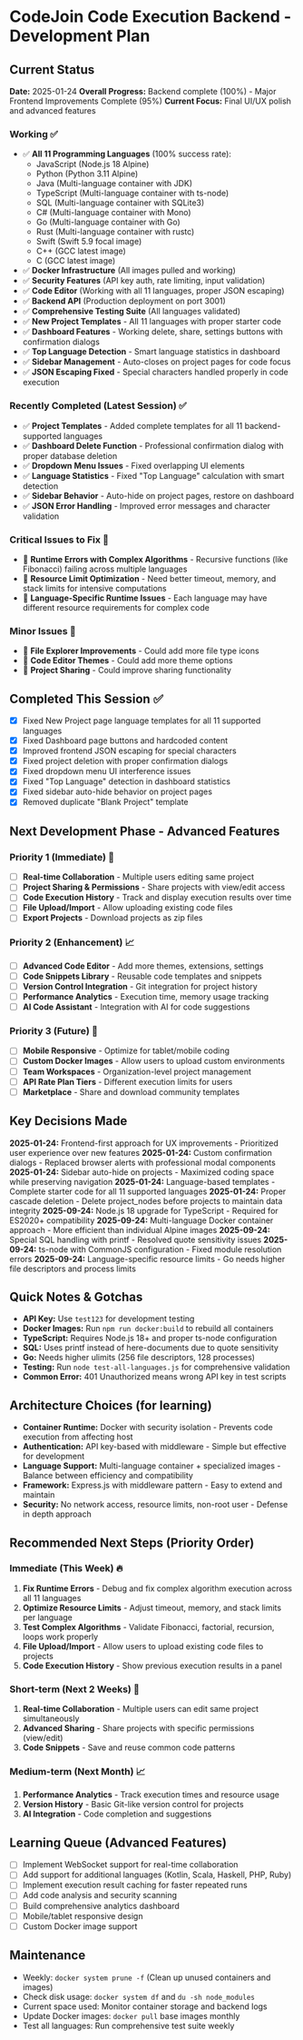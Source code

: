 # CodeJoin Code Execution Backend - Development Plan

## Current Status

**Date:** 2025-01-24
**Overall Progress:** Backend complete (100%) - Major Frontend Improvements Complete (95%)
**Current Focus:** Final UI/UX polish and advanced features

### Working ✅

- ✅ **All 11 Programming Languages** (100% success rate):
  - JavaScript (Node.js 18 Alpine)
  - Python (Python 3.11 Alpine)
  - Java (Multi-language container with JDK)
  - TypeScript (Multi-language container with ts-node)
  - SQL (Multi-language container with SQLite3)
  - C# (Multi-language container with Mono)
  - Go (Multi-language container with Go)
  - Rust (Multi-language container with rustc)
  - Swift (Swift 5.9 focal image)
  - C++ (GCC latest image)
  - C (GCC latest image)
- ✅ **Docker Infrastructure** (All images pulled and working)
- ✅ **Security Features** (API key auth, rate limiting, input validation)
- ✅ **Code Editor** (Working with all 11 languages, proper JSON escaping)
- ✅ **Backend API** (Production deployment on port 3001)
- ✅ **Comprehensive Testing Suite** (All languages validated)
- ✅ **New Project Templates** - All 11 languages with proper starter code
- ✅ **Dashboard Features** - Working delete, share, settings buttons with confirmation dialogs
- ✅ **Top Language Detection** - Smart language statistics in dashboard
- ✅ **Sidebar Management** - Auto-closes on project pages for code focus
- ✅ **JSON Escaping Fixed** - Special characters handled properly in code execution

### Recently Completed (Latest Session) ✅

- ✅ **Project Templates** - Added complete templates for all 11 backend-supported languages
- ✅ **Dashboard Delete Function** - Professional confirmation dialog with proper database deletion
- ✅ **Dropdown Menu Issues** - Fixed overlapping UI elements
- ✅ **Language Statistics** - Fixed "Top Language" calculation with smart detection
- ✅ **Sidebar Behavior** - Auto-hide on project pages, restore on dashboard
- ✅ **JSON Error Handling** - Improved error messages and character validation

### Critical Issues to Fix 🚨

- 🚨 **Runtime Errors with Complex Algorithms** - Recursive functions (like Fibonacci) failing across multiple languages
- 🚨 **Resource Limit Optimization** - Need better timeout, memory, and stack limits for intensive computations
- 🚨 **Language-Specific Runtime Issues** - Each language may have different resource requirements for complex code

### Minor Issues 🔧

- 🔧 **File Explorer Improvements** - Could add more file type icons
- 🔧 **Code Editor Themes** - Could add more theme options
- 🔧 **Project Sharing** - Could improve sharing functionality

## Completed This Session ✅

- [x] Fixed New Project page language templates for all 11 supported languages
- [x] Fixed Dashboard page buttons and hardcoded content
- [x] Improved frontend JSON escaping for special characters
- [x] Fixed project deletion with proper confirmation dialogs
- [x] Fixed dropdown menu UI interference issues
- [x] Fixed "Top Language" detection in dashboard statistics
- [x] Fixed sidebar auto-hide behavior on project pages
- [x] Removed duplicate "Blank Project" template

## Next Development Phase - Advanced Features

### Priority 1 (Immediate) 🎯

- [ ] **Real-time Collaboration** - Multiple users editing same project
- [ ] **Project Sharing & Permissions** - Share projects with view/edit access
- [ ] **Code Execution History** - Track and display execution results over time
- [ ] **File Upload/Import** - Allow uploading existing code files
- [ ] **Export Projects** - Download projects as zip files

### Priority 2 (Enhancement) 📈

- [ ] **Advanced Code Editor** - Add more themes, extensions, settings
- [ ] **Code Snippets Library** - Reusable code templates and snippets
- [ ] **Version Control Integration** - Git integration for project history
- [ ] **Performance Analytics** - Execution time, memory usage tracking
- [ ] **AI Code Assistant** - Integration with AI for code suggestions

### Priority 3 (Future) 🚀

- [ ] **Mobile Responsive** - Optimize for tablet/mobile coding
- [ ] **Custom Docker Images** - Allow users to upload custom environments
- [ ] **Team Workspaces** - Organization-level project management
- [ ] **API Rate Plan Tiers** - Different execution limits for users
- [ ] **Marketplace** - Share and download community templates

## Key Decisions Made

**2025-01-24:** Frontend-first approach for UX improvements - Prioritized user experience over new features
**2025-01-24:** Custom confirmation dialogs - Replaced browser alerts with professional modal components
**2025-01-24:** Sidebar auto-hide on projects - Maximized coding space while preserving navigation
**2025-01-24:** Language-based templates - Complete starter code for all 11 supported languages
**2025-01-24:** Proper cascade deletion - Delete project_nodes before projects to maintain data integrity
**2025-09-24:** Node.js 18 upgrade for TypeScript - Required for ES2020+ compatibility
**2025-09-24:** Multi-language Docker container approach - More efficient than individual Alpine images
**2025-09-24:** Special SQL handling with printf - Resolved quote sensitivity issues
**2025-09-24:** ts-node with CommonJS configuration - Fixed module resolution errors
**2025-09-24:** Language-specific resource limits - Go needs higher file descriptors and process limits

## Quick Notes & Gotchas

- **API Key:** Use `test123` for development testing
- **Docker Images:** Run `npm run docker:build` to rebuild all containers
- **TypeScript:** Requires Node.js 18+ and proper ts-node configuration
- **SQL:** Uses printf instead of here-documents due to quote sensitivity
- **Go:** Needs higher ulimits (256 file descriptors, 128 processes)
- **Testing:** Run `node test-all-languages.js` for comprehensive validation
- **Common Error:** 401 Unauthorized means wrong API key in test scripts

## Architecture Choices (for learning)

- **Container Runtime:** Docker with security isolation - Prevents code execution from affecting host
- **Authentication:** API key-based with middleware - Simple but effective for development
- **Language Support:** Multi-language container + specialized images - Balance between efficiency and compatibility
- **Framework:** Express.js with middleware pattern - Easy to extend and maintain
- **Security:** No network access, resource limits, non-root user - Defense in depth approach

## Recommended Next Steps (Priority Order)

### Immediate (This Week) 🔥
1. **Fix Runtime Errors** - Debug and fix complex algorithm execution across all 11 languages
2. **Optimize Resource Limits** - Adjust timeout, memory, and stack limits per language
3. **Test Complex Algorithms** - Validate Fibonacci, factorial, recursion, loops work properly
4. **File Upload/Import** - Allow users to upload existing code files to projects
5. **Code Execution History** - Show previous execution results in a panel

### Short-term (Next 2 Weeks) 📅
1. **Real-time Collaboration** - Multiple users can edit same project simultaneously
2. **Advanced Sharing** - Share projects with specific permissions (view/edit)
3. **Code Snippets** - Save and reuse common code patterns

### Medium-term (Next Month) 📈
1. **Performance Analytics** - Track execution times and resource usage
2. **Version History** - Basic Git-like version control for projects
3. **AI Integration** - Code completion and suggestions

## Learning Queue (Advanced Features)

- [ ] Implement WebSocket support for real-time collaboration
- [ ] Add support for additional languages (Kotlin, Scala, Haskell, PHP, Ruby)
- [ ] Implement execution result caching for faster repeated runs
- [ ] Add code analysis and security scanning
- [ ] Build comprehensive analytics dashboard
- [ ] Mobile/tablet responsive design
- [ ] Custom Docker image support

## Maintenance

- Weekly: `docker system prune -f` (Clean up unused containers and images)
- Check disk usage: `docker system df` and `du -sh node_modules`
- Current space used: Monitor container storage and backend logs
- Update Docker images: `docker pull` base images monthly
- Test all languages: Run comprehensive test suite weekly

<!-- Examples:
Docker: docker system prune, docker system df
Node.js: npm cache clean --force, du -sh node_modules
Python: pip cache purge, du -sh venv
General: clean temp files, check project folder size
-->
